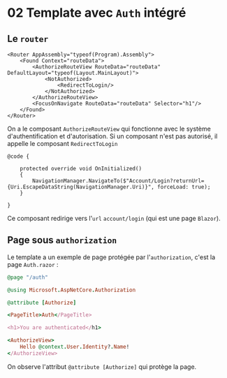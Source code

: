 # 02 Template avec `Auth` intégré

## Le `router`

```react
<Router AppAssembly="typeof(Program).Assembly">
    <Found Context="routeData">
        <AuthorizeRouteView RouteData="routeData" DefaultLayout="typeof(Layout.MainLayout)">
            <NotAuthorized>
                <RedirectToLogin/>
            </NotAuthorized>
        </AuthorizeRouteView>
        <FocusOnNavigate RouteData="routeData" Selector="h1"/>
    </Found>
</Router>
```

On a le composant `AuthorizeRouteView` qui fonctionne avec le système d'authentification et d'autorisation. Si un composant n'est pas autorisé, il appelle le composant `RedirectToLogin`

```react
@code {

    protected override void OnInitialized()
    {
        NavigationManager.NavigateTo($"Account/Login?returnUrl={Uri.EscapeDataString(NavigationManager.Uri)}", forceLoad: true);
    }

}
```

Ce composant redirige vers l'`url` `account/login` (qui est une page `Blazor`).



## Page sous `authorization`

Le template a un exemple de page protégée par l'`authorization`, c'est la page `Auth.razor` :

```ruby
@page "/auth"

@using Microsoft.AspNetCore.Authorization

@attribute [Authorize]

<PageTitle>Auth</PageTitle>

<h1>You are authenticated</h1>

<AuthorizeView>
    Hello @context.User.Identity?.Name!
</AuthorizeView>
```

On observe l'attribut `@attribute [Authorize]` qui protège la page.



